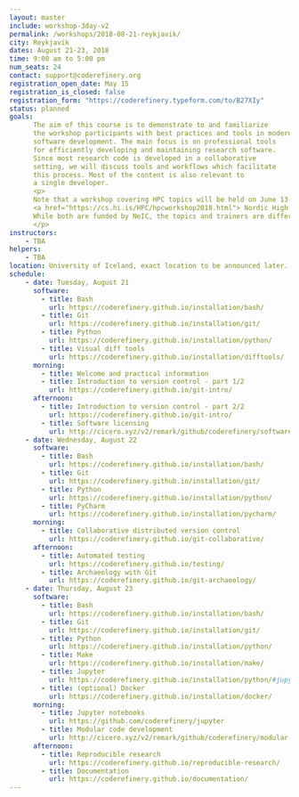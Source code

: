 ```yaml
---
layout: master
include: workshop-3day-v2
permalink: /workshops/2018-08-21-reykjavik/
city: Reykjavik
dates: August 21-23, 2018
time: 9:00 am to 5:00 pm
num_seats: 24
contact: support@coderefinery.org
registration_open_date: May 15
registration_is_closed: false
registration_form: "https://coderefinery.typeform.com/to/B27XIy"
status: planned
goals:
      The aim of this course is to demonstrate to and familiarize
      the workshop participants with best practices and tools in modern research
      software development. The main focus is on professional tools
      for efficiently developing and maintaining research software.
      Since most research code is developed in a collaborative
      setting, we will discuss tools and workflows which facilitate
      this process. Most of the content is also relevant to
      a single developer.
      <p>
      Note that a workshop covering HPC topics will be held on June 13-15, see
      <a href="https://cs.hi.is/HPC/hpcworkshop2018.html"> Nordic High Performance Computing & Applications Workshop</a>.
      While both are funded by NeIC, the topics and trainers are different.
      </p>
instructors:
    - TBA
helpers:
    - TBA
location: University of Iceland, exact location to be announced later.
schedule:
    - date: Tuesday, August 21
      software:
        - title: Bash
          url: https://coderefinery.github.io/installation/bash/
        - title: Git
          url: https://coderefinery.github.io/installation/git/
        - title: Python
          url: https://coderefinery.github.io/installation/python/
        - title: Visual diff tools
          url: https://coderefinery.github.io/installation/difftools/
      morning:
        - title: Welcome and practical information 
        - title: Introduction to version control - part 1/2
          url: https://coderefinery.github.io/git-intro/
      afternoon:
        - title: Introduction to version control - part 2/2
          url: https://coderefinery.github.io/git-intro/
        - title: Software licensing 
          url: http://cicero.xyz/v2/remark/github/coderefinery/software-licensing/master/talk.md/
    - date: Wednesday, August 22
      software:
        - title: Bash
          url: https://coderefinery.github.io/installation/bash/
        - title: Git
          url: https://coderefinery.github.io/installation/git/
        - title: Python
          url: https://coderefinery.github.io/installation/python/
        - title: PyCharm
          url: https://coderefinery.github.io/installation/pycharm/
      morning:
        - title: Collaborative distributed version control
          url: https://coderefinery.github.io/git-collaborative/
      afternoon:
        - title: Automated testing 
          url: https://coderefinery.github.io/testing/
        - title: Archaeology with Git
          url: https://coderefinery.github.io/git-archaeology/
    - date: Thursday, August 23
      software:
        - title: Bash
          url: https://coderefinery.github.io/installation/bash/
        - title: Git
          url: https://coderefinery.github.io/installation/git/
        - title: Python
          url: https://coderefinery.github.io/installation/python/
        - title: Make
          url: https://coderefinery.github.io/installation/make/
        - title: Jupyter
          url: https://coderefinery.github.io/installation/python/#jupyter
        - title: (optional) Docker
          url: https://coderefinery.github.io/installation/docker/
      morning:
        - title: Jupyter notebooks 
          url: https://github.com/coderefinery/jupyter
        - title: Modular code development 
          url: http://cicero.xyz/v2/remark/github/coderefinery/modular-code-development/master/talk.md/
      afternoon:
        - title: Reproducible research 
          url: https://coderefinery.github.io/reproducible-research/
        - title: Documentation
          url: https://coderefinery.github.io/documentation/
---
```

